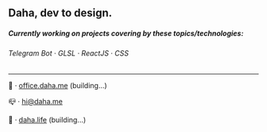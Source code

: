 ## Daha, dev to design.

##### Currently working on projects covering by these topics/technologies:

###### Telegram Bot · GLSL · ReactJS · CSS

---


💼️ · [office.daha.me](https://office.daha.me) (building…)

📪️ · hi@daha.me

🌊️ · [daha.life](https://daha.life) (building…)

